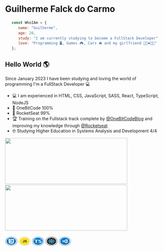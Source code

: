# Guilherme Falck do Carmo

```jsx
   const WhoIAm = {
      name: "Guilherme",
      age: 20,
      study: "I am currently studying to become a FullStack Developer",
      love: "Programming 🖥️, Games 🎮, Cars 🚘 and my girlfriend 👩🏼‍❤️‍👨🏻"
   };
```

## Hello World 🌎

Since January 2023 I have been studying and loving the world of programming
I'm a FullStack Developer 💻

- 💻 I am experienced in HTML, CSS, JavaScript, SASS, React, TypeScript, NodeJS
- 📱 OneBitCode 100%
- 🚀 RocketSeat 99%
- 🏆 <a href="https://www.onebitcode.com/"></a> Training on the Fullstack track complete by <a href="https://github.com/OneBitCode">@OneBitCodeBlog</a> and improving my knowledge through <a href="https://github.com/Rocketseat">@Rocketseat</a>
- 🤓 Studying Higher Education in Systems Analysis and Development 4/4
<div>
  <img width="400px" height="150px" src="https://github-readme-stats.vercel.app/api?username=guilhermefalck&show_icons=true&theme=onedark"/>
  <img width="400px" height="150px" src="https://github-readme-stats.vercel.app/api/top-langs/?username=guilhermefalck&layout=compact&theme=onedark"/>
</div>
<div style="display: inline_block"><br>
  <img align="center" alt="Gui-CSS" height="30" width="40" src="https://github.com/Pedro-Murilo/icons-for-readme/blob/main/.github/css-icon.svg" alt="CSS Icon" />
  <img align="center" alt="Gui-JavaScript" height="30" width="40" src="https://github.com/Pedro-Murilo/icons-for-readme/blob/main/.github/js-icon.svg" alt="Javascript Icon" />
  <img align="center" alt="Gui-Typescript" height="30" width="40" src="https://github.com/Pedro-Murilo/icons-for-readme/blob/main/.github/typescript-icon.svg" alt="Typescript Icon" /> 
  <img align="center" alt="Gui-React" height="30" width="40" src="https://github.com/Pedro-Murilo/icons-for-readme/blob/main/.github/react-icon.svg" alt="ReactJS Icon" />
  <img align="center" alt="Gui-VSCode" height="30" width="40" src="https://github.com/Pedro-Murilo/icons-for-readme/blob/main/.github/vscode-icon.svg" alt="VSCode Icon" />
</div>

